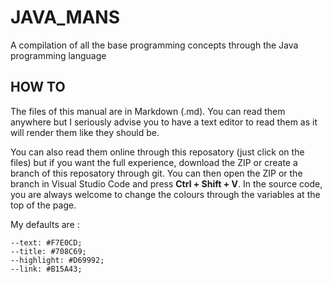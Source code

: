# JAVA_MANS
A compilation of all the base programming concepts through the Java programming language

## HOW TO

The files of this manual are in Markdown (.md). You can read them anywhere but I seriously advise you to have a text editor to read them as it will render them like they should be.

You can also read them online through this reposatory (just click on the files) but if you want the full experience, download the ZIP or create a branch of this reposatory through git. You can then open the ZIP or the branch in Visual Studio Code and press **Ctrl + Shift + V**. In the source code, you are always welcome to change the colours through the variables at the top of the page. 

My defaults are :

    --text: #F7E0CD;
    --title: #708C69;
    --highlight: #D69992;
    --link: #B15A43;
